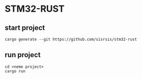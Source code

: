# STM32-RUST 
## start project
```
cargo generate --git https://github.com/sisrsis/stm32-rust
```
## run project 
```
cd <neme project>
cargo run
```
